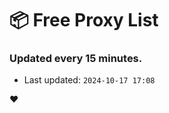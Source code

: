 # :package: Free Proxy List
### Updated every 15 minutes.

- Last updated: `2024-10-17 17:08`

:heart:
